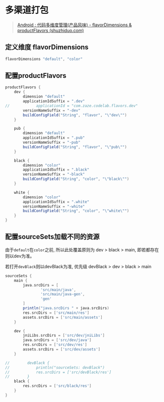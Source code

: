 # 多渠道打包

> [Android : 代码多维度管理(产品风味) - flavorDimensions & productFlavors (shuzhiduo.com)](https://www.shuzhiduo.com/A/nAJvvg03Jr/)



## 定义维度 flavorDimensions

```groovy
flavorDimensions "default", "color"
```

## 配置productFlavors

```groovy
productFlavors {
    dev {
        dimension "default"
        applicationIdSuffix = ".dev"
//            applicationId = "com.zaze.codelab.flavors.dev"
        versionNameSuffix = "-dev"
        buildConfigField("String", "flavor", "\"dev\"")
    }

    pub {
        dimension "default"
        applicationIdSuffix = ".pub"
        versionNameSuffix = "-pub"
        buildConfigField("String", "flavor", "\"pub\"")
    }

    black {
        dimension "color"
        applicationIdSuffix = ".black"
        versionNameSuffix = "-black"
        buildConfigField("String", "color", "\"black\"")
    }

    white {
        dimension "color"
        applicationIdSuffix = ".white"
        versionNameSuffix = "-white"
        buildConfigField("String", "color", "\"white\"")
    }
}
```



## 配置sourceSets加载不同的资源

由于``default``在``color``之前, 所以此处覆盖原则为 dev > black > main, 即若都存在则以dev为准。

若打开``devBlack``则以devBlack为准, 优先级 devBlack > dev > black > main

```groovy
sourceSets {
    main {
        java.srcDirs = [
                'src/main/java',
                'src/main/java-gen',
                'gen'
        ]
        println("java.srcDirs " + java.srcDirs)
        res.srcDirs = ['src/main/res']
        assets.srcDirs = ['src/main/assets']
    }

    dev {
        jniLibs.srcDirs = ['src/dev/jniLibs']
        java.srcDirs = ['src/dev/java']
        res.srcDirs = ['src/dev/res']
        assets.srcDirs = ['src/dev/assets']
    }

//        devBlack {
//            println("sourceSets: devBlack")
//            res.srcDirs = ['src/devBlack/res']
//        }
    black {
        res.srcDirs = ['src/black/res']
    }
}
```


